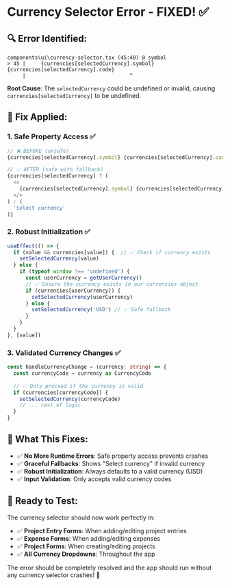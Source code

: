 # Currency Selector Error - FIXED! ✅

## 🔍 **Error Identified:**
```
components\ui\currency-selector.tsx (45:40) @ symbol
> 45 |     {currencies[selectedCurrency].symbol} {currencies[selectedCurrency].code}
     |                                  ^
```

**Root Cause**: The `selectedCurrency` could be undefined or invalid, causing `currencies[selectedCurrency]` to be undefined.

## 🔧 **Fix Applied:**

### 1. **Safe Property Access** ✅
```typescript
// ❌ BEFORE (unsafe)
{currencies[selectedCurrency].symbol} {currencies[selectedCurrency].code}

// ✅ AFTER (safe with fallback)
{currencies[selectedCurrency] ? (
  <>
    {currencies[selectedCurrency].symbol} {currencies[selectedCurrency].code}
  </>
) : (
  'Select currency'
)}
```

### 2. **Robust Initialization** ✅
```typescript
useEffect(() => {
  if (value && currencies[value]) {  // ✅ Check if currency exists
    setSelectedCurrency(value)
  } else {
    if (typeof window !== 'undefined') {
      const userCurrency = getUserCurrency()
      // ✅ Ensure the currency exists in our currencies object
      if (currencies[userCurrency]) {
        setSelectedCurrency(userCurrency)
      } else {
        setSelectedCurrency('USD') // ✅ Safe fallback
      }
    }
  }
}, [value])
```

### 3. **Validated Currency Changes** ✅
```typescript
const handleCurrencyChange = (currency: string) => {
  const currencyCode = currency as CurrencyCode
  
  // ✅ Only proceed if the currency is valid
  if (currencies[currencyCode]) {
    setSelectedCurrency(currencyCode)
    // ... rest of logic
  }
}
```

## 🎯 **What This Fixes:**

- ✅ **No More Runtime Errors**: Safe property access prevents crashes
- ✅ **Graceful Fallbacks**: Shows "Select currency" if invalid currency
- ✅ **Robust Initialization**: Always defaults to a valid currency (USD)
- ✅ **Input Validation**: Only accepts valid currency codes

## 🚀 **Ready to Test:**

The currency selector should now work perfectly in:
- ✅ **Project Entry Forms**: When adding/editing project entries
- ✅ **Expense Forms**: When adding/editing expenses
- ✅ **Project Forms**: When creating/editing projects
- ✅ **All Currency Dropdowns**: Throughout the app

The error should be completely resolved and the app should run without any currency selector crashes! 🎉

